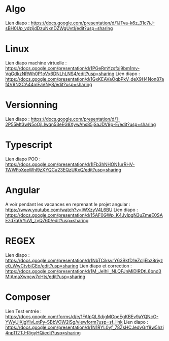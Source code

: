 # Algo
Lien diapo : https://docs.google.com/presentation/d/1JTva-k6z_31c7iJ-sBH0Up_vdzijdDzuNxnDZWgUvtI/edit?usp=sharing

# Linux
Lien diapo machine virtuelle : https://docs.google.com/presentation/d/1PGeRmYzsfxj9bm1mv-VqGdkzNRWh0P1oVx6DNLhLNS4/edit?usp=sharing
Lien diapo : https://docs.google.com/presentation/d/1GxKEAVaOqbPkV_deX9H4Non87af4V9NXCA44mEaVNy8/edit?usp=sharing

# Versionning
Lien diapo : https://docs.google.com/presentation/d/1-2P55Mt3wN5oOjLIwqn53eEG8XywAhs85jSaJDV9p-E/edit?usp=sharing

# Typescript
Lien diapo POO : https://docs.google.com/presentation/d/1lFb3hNHON1urRHV-1WWFoXeeWhI9zXYQCu23EQzUKxQ/edit?usp=sharing

# Angular
A voir pendant les vacances en reprenant le projet angular : https://www.youtube.com/watch?v=IWXzyV4L6BU
Lien diapo : https://docs.google.com/presentation/d/15AF0GWp_K4JyIpgN3uZmeE0SAEzd7q0rYuVl_zyQ760/edit?usp=sharing

# REGEX
Lien diapo : https://docs.google.com/presentation/d/1NbTCiksvrY63BkfD1eZcljEbz8riyze0_WwCtvbiGEo/edit?usp=sharing
Lien diapo et correction : https://docs.google.com/presentation/d/1M_JeIhii_NLQFJnMiDIRDtL6bnd3MIAmaXwncw7cHts/edit?usp=sharing

# Composer
Lien Test entrée : https://docs.google.com/forms/d/e/1FAIpQLSdjgMGpeEgKBEv9aYQNcO-YWyUlXjgYIvLotPy-SBbVOW2iSg/viewform?usp=sf_link
Lien diapo : https://docs.google.com/presentation/d/1N1RYL0yf_78ZsHCJedvGrf8w5hzj4npTI2TJ-RigyHQ/edit?usp=sharing
